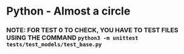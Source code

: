 # Python - Almost a circle
### NOTE: FOR TEST 0 TO CHECK, YOU HAVE TO TEST FILES USING THE COMMAND `python3 -m unittest tests/test_models/test_base.py`
